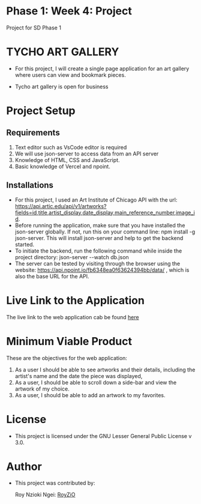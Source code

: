# Phase 1: Week 4: Project
Project for SD Phase 1

# TYCHO ART GALLERY

- For this project, I will create a single page application for an art gallery where users can view and bookmark pieces.

- Tycho art gallery is open for business


# Project Setup

## Requirements

1. Text editor such as VsCode editor is required
2. We will use json-server to access data from an API server
3. Knowledge of HTML, CSS and JavaScript.
4. Basic knowledge of Vercel and npoint.


## Installations
- For this project, I used an Art Institute of Chicago API with the url: https://api.artic.edu/api/v1/artworks?fields=id,title,artist_display,date_display,main_reference_number,image_id.
- Before running the application, make sure that you have installed the json-server globally. If not, run this on your command line: npm install -g json-server. This will install json-server and help to get the backend started.
- To initiate the backend, run the following command while inside the project directory: json-server --watch db.json
- The server can be tested by visiting through the browser using the website: https://api.npoint.io/fb6348ea0f63624394bb/data/ , which is also the base URL for the API.


# Live Link to the Application 

The live link to the web application cab be found [here](https://phase-1-wk4-project.vercel.app/)


# Minimum Viable Product

These are the objectives for the web application:

1. As a user I should be able to see artworks and their details, including the artist's name and the date the piece was displayed, 
2. As a user, I should be able to scroll down a side-bar and view the artwork of my choice. 
3. As a user, I should be able to add an artwork to my favorites. 


# License

- This project is licensed under the GNU Lesser General Public License v 3.0.


# Author

- This project was contributed by:


     Roy Nzioki Ngei: [RoyZiO](https://github.com/RoyZiO)





 




